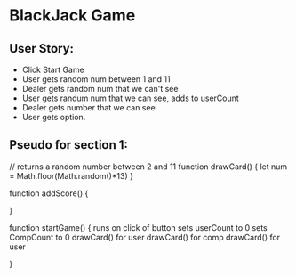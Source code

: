 # BlackJack Game

## User Story:

* Click Start Game
* User gets random num between 1 and 11
* Dealer gets random num that we can't see
* User gets randum num that we can see, adds to userCount
* Dealer gets number that we can see
* User gets option. 



## Pseudo for section 1:
// returns a random number between 2 and 11
function drawCard() {
    let num = Math.floor(Math.random()*13)
}

function addScore() {
    
}

function startGame() {
    runs on click of button
    sets userCount to 0
    sets CompCount to 0
    drawCard() for user
    drawCard() for comp
    drawCard() for user

}

